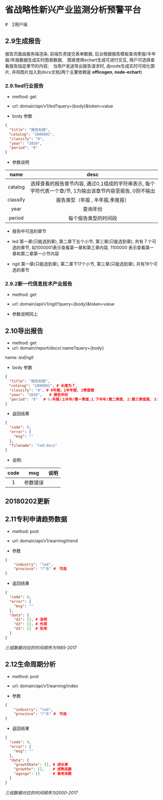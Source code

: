 # 省战略性新兴产业监测分析预警平台

#　2用户端

## 2.9生成报告

报告页面由服务端渲染, 前端负责提交表单数据, 后台根据报告模板查询季报/半年报/年报数据生成实时图表数据,　图表使用echart生成可进行交互, 用户可选择查看报告指定章节的内容;　当用户发送导出报告请求时, 由node生成实时可视化图片, 并将图片加入到docx文档(两个主要依赖是 **officegen**, **node-echart**)

### 2.9.1led行业报告

- method: get
- url: domain/api/v1/led?query={body}&token=value

- body 参数

``` json
{
  "title": "报告标题",
　"catalog": "1000001",  
  "classify": "0",
  "year": "2010",
  "period": "0"
}
```

- 参数说明

| name         |  desc        |
|:------------:|:------------:|
| catalog      | 选择查看的报告章节内容, 通过0,1组成的字符串表示, 每个字符代表一个章/节, 1为输出该章节内容至报告, 0则不输出 |
| classify     | 报告类型（年报 , 半年报,季度报）   |
| year         | 查询年份 |
| period       | 每个报告类型的时间段|


- 报告中可选的章节

- led 第一章(只能选到章), 第二章下五个小节, 第三章(只能选到章), 共有７个可选的章节, 如1000001表示查看第一章和第三章内容, 1100000 表示查看第一章和第二章第一小节内容

- ngit 第一章(只能选到章), 第二章下17个小节, 第三章(只能选到章), 共有19个可选的章节


### 2.9.2新一代信息技术产业报告

- method: get
- url: domain/api/v1/ngit?query={body}&token=value



- 参数说明同上


## 2.10导出报告

- method: get
- url: domain/report/docx/:name?query={body}

name: *led|ngit*

- body 参数

``` json
{
  "title": "报告标题",
　"catalog": "1000001", # 长度为７, 
  "classify": "0", # 0年报，1半年报, 2季度报
  "year": "2010",　　# 报告年份
  "period": "0"　 # 0:年报/上半年/第一季度,1:下半年/第二季度, 2:第三季度报, 3:第四季度（0, 1时根据classify确定其值）
}
```


- 返回结果

``` json
{
  "code": 0,
  "error": {
    "msg": ""
  },
  "filename": "led.docx"
}
```

- 说明:

| code         |  msg         |   说明   |
|:------------:|:------------:|:--------:|
| 1            | 参数错误       |          |



**20180202更新**
---

## 2.11专利申请趋势数据

- method: post
- url: domain/api/v1/warning/trend

- 参数

``` json
{
	"industry": "led",
	"province": "广东" #　可选
}
```

- 返回结果

``` json
{
  "code": 0,
  "error": {
    "msg": ""
  },
  "data": {
    "d1": [], # 发明
    "d2": [], # 外观
    "d3": []  # 实用
  }
}
```

*三组数据对应的时间顺序为1985-2017*


## 2.12生命周期分析

- method: post
- url: domain/api/v1/warning/index

- 参数

``` json
{
	"industry": "led",
	"province": "广东" #　可选
}
```

- 返回结果

``` json
{
  "code": 0,
  "error": {
    "msg": ""
  },
  "data": {
    "growthRate": [], # 成长率
    "growthx": [],    # 成熟系数
    "agingx": []      # 衰老系数
  }
}
```

*三组数据对应的时间顺序为2000-2017*